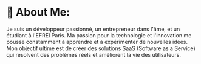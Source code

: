 # 💫 About Me:
Je suis un développeur passionné, un entrepreneur dans l'âme, et un étudiant à l'EFREI Paris. Ma passion pour la technologie et l'innovation me pousse constamment à apprendre et à expérimenter de nouvelles idées. Mon objectif ultime est de créer des solutions SaaS (Software as a Service) qui résolvent des problèmes réels et améliorent la vie des utilisateurs.
